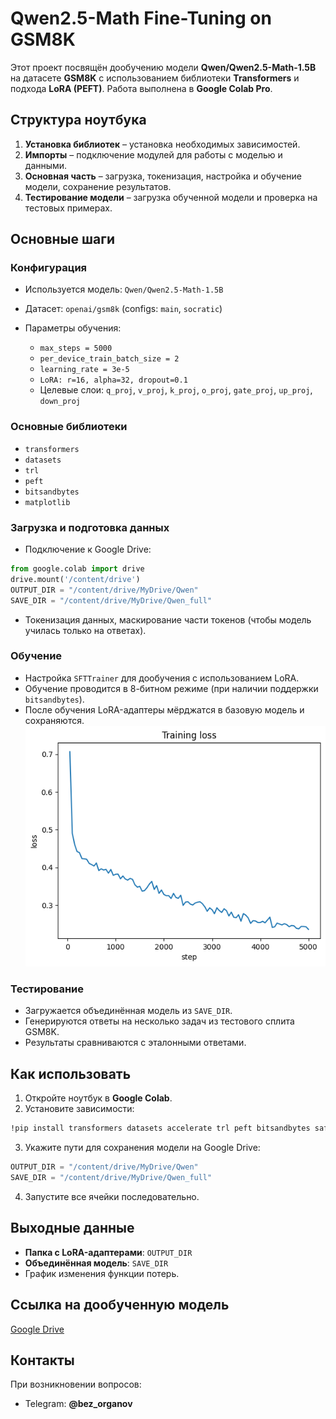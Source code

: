 # Qwen2.5-Math Fine-Tuning on GSM8K

Этот проект посвящён дообучению модели **Qwen/Qwen2.5-Math-1.5B** на датасете **GSM8K** с использованием библиотеки **Transformers** и подхода **LoRA (PEFT)**. Работа выполнена в **Google Colab Pro**.

## Структура ноутбука

1. **Установка библиотек** – установка необходимых зависимостей.
2. **Импорты** – подключение модулей для работы с моделью и данными.
3. **Основная часть** – загрузка, токенизация, настройка и обучение модели, сохранение результатов.
4. **Тестирование модели** – загрузка обученной модели и проверка на тестовых примерах.

## Основные шаги

### Конфигурация

* Используется модель: `Qwen/Qwen2.5-Math-1.5B`
* Датасет: `openai/gsm8k` (configs: `main`, `socratic`)
* Параметры обучения:

  * `max_steps = 5000`
  * `per_device_train_batch_size = 2`
  * `learning_rate = 3e-5`
  * `LoRA: r=16, alpha=32, dropout=0.1`
  * Целевые слои: `q_proj`, `v_proj`, `k_proj`, `o_proj`, `gate_proj`, `up_proj`, `down_proj`

### Основные библиотеки

* `transformers`
* `datasets`
* `trl`
* `peft`
* `bitsandbytes`
* `matplotlib`

### Загрузка и подготовка данных

* Подключение к Google Drive:

```python
from google.colab import drive
drive.mount('/content/drive')
OUTPUT_DIR = "/content/drive/MyDrive/Qwen"
SAVE_DIR = "/content/drive/MyDrive/Qwen_full"
```

* Токенизация данных, маскирование части токенов (чтобы модель училась только на ответах).

### Обучение

* Настройка `SFTTrainer` для дообучения с использованием LoRA.
* Обучение проводится в 8-битном режиме (при наличии поддержки `bitsandbytes`).
* После обучения LoRA-адаптеры мёрджатся в базовую модель и сохраняются.
![alt text](loss.png)

### Тестирование

* Загружается объединённая модель из `SAVE_DIR`.
* Генерируются ответы на несколько задач из тестового сплита GSM8K.
* Результаты сравниваются с эталонными ответами.

## Как использовать

1. Откройте ноутбук в **Google Colab**.
2. Установите зависимости:

```bash
!pip install transformers datasets accelerate trl peft bitsandbytes safetensors evaluate matplotlib
```

3. Укажите пути для сохранения модели на Google Drive:

```python
OUTPUT_DIR = "/content/drive/MyDrive/Qwen"
SAVE_DIR = "/content/drive/MyDrive/Qwen_full"
```

4. Запустите все ячейки последовательно.

## Выходные данные

* **Папка с LoRA-адаптерами**: `OUTPUT_DIR`
* **Объединённая модель**: `SAVE_DIR`
* График изменения функции потерь.

## Ссылка на дообученную модель

[Google Drive](https://drive.google.com/drive/folders/108qDzPK7Bf7fJEdBJG8rhklCYL_A_fjB?usp=sharing)

## Контакты

При возникновении вопросов:

* Telegram: **@bez_organov**
